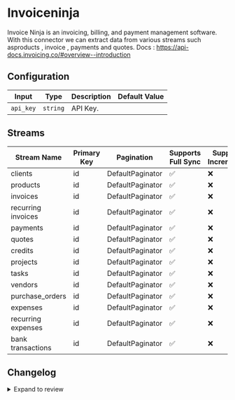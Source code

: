 # Invoiceninja
Invoice Ninja is an invoicing, billing, and payment management software.
With this connector we can extract data from various streams such asproducts , invoice , payments and quotes.
Docs : https://api-docs.invoicing.co/#overview--introduction

## Configuration

| Input | Type | Description | Default Value |
|-------|------|-------------|---------------|
| `api_key` | `string` | API Key.  |  |

## Streams
| Stream Name | Primary Key | Pagination | Supports Full Sync | Supports Incremental |
|-------------|-------------|------------|---------------------|----------------------|
| clients | id | DefaultPaginator | ✅ |  ❌  |
| products | id | DefaultPaginator | ✅ |  ❌  |
| invoices | id | DefaultPaginator | ✅ |  ❌  |
| recurring invoices | id | DefaultPaginator | ✅ |  ❌  |
| payments | id | DefaultPaginator | ✅ |  ❌  |
| quotes | id | DefaultPaginator | ✅ |  ❌  |
| credits | id | DefaultPaginator | ✅ |  ❌  |
| projects | id | DefaultPaginator | ✅ |  ❌  |
| tasks | id | DefaultPaginator | ✅ |  ❌  |
| vendors | id | DefaultPaginator | ✅ |  ❌  |
| purchase_orders | id | DefaultPaginator | ✅ |  ❌  |
| expenses | id | DefaultPaginator | ✅ |  ❌  |
| recurring expenses | id | DefaultPaginator | ✅ |  ❌  |
| bank transactions | id | DefaultPaginator | ✅ |  ❌  |

## Changelog

<details>
  <summary>Expand to review</summary>

| Version          | Date              | Pull Request | Subject        |
|------------------|-------------------|--------------|----------------|
| 0.0.16 | 2025-03-22 | [56052](https://github.com/airbytehq/airbyte/pull/56052) | Update dependencies |
| 0.0.15 | 2025-03-08 | [55470](https://github.com/airbytehq/airbyte/pull/55470) | Update dependencies |
| 0.0.14 | 2025-03-01 | [54827](https://github.com/airbytehq/airbyte/pull/54827) | Update dependencies |
| 0.0.13 | 2025-02-22 | [54317](https://github.com/airbytehq/airbyte/pull/54317) | Update dependencies |
| 0.0.12 | 2025-02-15 | [53798](https://github.com/airbytehq/airbyte/pull/53798) | Update dependencies |
| 0.0.11 | 2025-02-08 | [53289](https://github.com/airbytehq/airbyte/pull/53289) | Update dependencies |
| 0.0.10 | 2025-02-01 | [52764](https://github.com/airbytehq/airbyte/pull/52764) | Update dependencies |
| 0.0.9 | 2025-01-25 | [52273](https://github.com/airbytehq/airbyte/pull/52273) | Update dependencies |
| 0.0.8 | 2025-01-18 | [51780](https://github.com/airbytehq/airbyte/pull/51780) | Update dependencies |
| 0.0.7 | 2025-01-11 | [51179](https://github.com/airbytehq/airbyte/pull/51179) | Update dependencies |
| 0.0.6 | 2024-12-28 | [50664](https://github.com/airbytehq/airbyte/pull/50664) | Update dependencies |
| 0.0.5 | 2024-12-21 | [50134](https://github.com/airbytehq/airbyte/pull/50134) | Update dependencies |
| 0.0.4 | 2024-12-14 | [49605](https://github.com/airbytehq/airbyte/pull/49605) | Update dependencies |
| 0.0.3 | 2024-12-12 | [49234](https://github.com/airbytehq/airbyte/pull/49234) | Update dependencies |
| 0.0.2 | 2024-12-11 | [48917](https://github.com/airbytehq/airbyte/pull/48917) | Starting with this version, the Docker image is now rootless. Please note that this and future versions will not be compatible with Airbyte versions earlier than 0.64 |
| 0.0.1 | 2024-11-07 | | Initial release by [@ombhardwajj](https://github.com/ombhardwajj) via Connector Builder |

</details>
